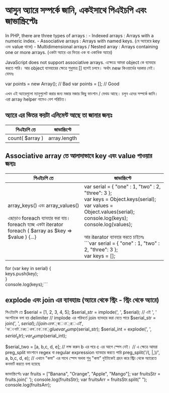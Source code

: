 # আসুন অ্যারে সম্পর্কে জানি, একইসাথে পিএইচপি এবং জাভাস্ক্রিপ্টেঃ

In PHP, there are three types of arrays :
	- Indexed arrays : Arrays with a numeric index.
	- Associative arrays : Arrays with named keys. (যে অ্যারেরে key এবং value থাকে)
	- Multidimensional arrays / Nested array : Arrays containing one or more arrays. (একটা অ্যারে এর ভিতর এক বা একাধিক অ্যারে)

JavaScript does not support associative arrays. এক্ষেত্রে আমরা object কে ব্যাবহার করতে পারি। আর object ব্যাবহারের ক্ষেত্রে শুধুমাত্র [] হলেই চলবে। অর্থাৎ new কিওয়ার্ডের দরকার নেই। যেমনঃ

var points = new Array();     // Bad
var points = [];              // Good 

এখন এই অ্যারেগুলো ম্যানুপুলেট করার জন্য মজার মজার কিছু ফাংশান / মেথড আছে। চলুন এদের সম্পর্কে জানি। এরা array helper নামেও বেশ পরিচিত।

## অ্যারে এর ভিতর কয়টা এলিমেন্ট আছে তা জানার জন্যঃ

| পিএইচপি তে | জাভাস্ক্রিপ্টে |
| --- | --- |
count( $array ) | array.length

## Associative array তে আলাদাভাবে key এবং value পাওয়ার জন্যঃ

| পিএইচপি তে | জাভাস্ক্রিপ্টে |
| --- | --- |
array_keys() এবং array_values() <br/><br/> এছাড়াও foreach ব্যাবহার করা যায়। foreach হচ্ছে একটা iterator <br/> foreach ( $array as $key => $value ) {...} | var serial = { "one" : 1, "two" : 2, "three": 3 }; <br/> var keys = Object.keys(serial); <br/> var values = Object.values(serial); <br/> console.log(keys); <br/> console.log(values); <br/><br/> আর iterator ব্যাবহার করতে চাইলেঃ <br/> ```var serial = { "one" : 1, "two" : 2, "three": 3 }; <br/> var keys = [];
for (var key in serial) { <br/> keys.push(key); <br/> } <br/> console.log(keys);```

## explode এবং join এর ব্যাবহারঃ (অ্যারে থেকে স্ট্রিং - স্ট্রিং থেকে অ্যারে)

পিএইচপি তে
$serial = [1, 2, 3, 4, 5];
$serial_str = implode(', ', $serial); // এই ', ' অংশটাকে বলা হয় delimiter
// implode এর পরিবর্তে join ব্যাবহার করা যেতে পারে
$serial_str = join(', ', $serial); // join এর ক্ষেত্রে এই ', ' অংশটাকে বলা যায় glue
var_dump($serial_str);
$serial_int = explode(', ', $serial_str);
var_dump($serial_int);

$serial_two = [a, b,c, d, e]; // লক্ষ করুন b এর পরে c এর আগে স্পেস নেই।
// এ ক্ষেত্রে আমরা preg_split ফাংশানে regex বা regular expression ব্যাবহার করতে পারি
preg_split('/(, |,)/', a, b,c, d, e); // এখানে "কমা" এর সাথে স্পেস অথবা শুধু "কমা" দুইটাকেই গ্রহন করে স্ট্রিং থেকে অ্যারেতে কনভার্ট করতে বলা হয়েছে

জাভাস্ক্রিপ্টেঃ
var fruits = ["Banana", "Orange", "Apple", "Mango"];
var fruitsStr = fruits.join(' ');
console.log(fruitsStr);
var fruitsArr = fruitsStr.split(" ");
console.log(fruitsArr);
